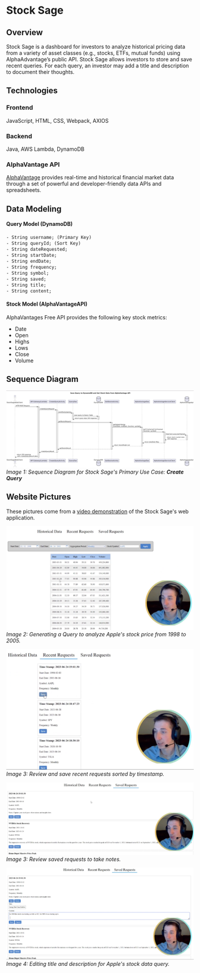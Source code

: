 # Stock Sage

## Overview

Stock Sage is a dashboard for investors to analyze historical pricing data from a variety of asset classes (e.g., stocks, ETFs, mutual funds) using AlphaAdvantage’s public API. 
Stock Sage allows investors to store and save recent queries. For each query, an investor may add a title and description to document their thoughts.

## Technologies

### Frontend

JavaScript, HTML, CSS, Webpack, AXIOS

### Backend

Java, AWS Lambda, DynamoDB

### AlphaVantage API
[AlphaVantage](https://www.alphavantage.co/#about) provides real-time and historical financial market data through a set of powerful and developer-friendly data APIs and spreadsheets.

## Data Modeling

#### Query Model (DynamoDB)

    - String username; (Primary Key)
    - String queryId; (Sort Key)
    - String dateRequested;
    - String startDate;
    - String endDate;
    - String frequency;
    - String symbol;
    - String saved; 
    - String title;
    - String content;

#### Stock Model (AlphaVantageAPI)

AlphaVantages Free API provides the following key stock metrics:

- Date
- Open
- Highs
- Lows
- Close
- Volume

## Sequence Diagram

![CreateQuerySequenceDiagram](resources/readme-images/create-query-sequence-diagram.png)
_Image 1: Sequence Diagram for Stock Sage's Primary Use Case: **Create Query**_

## Website Pictures

These pictures come from a [video demonstration](https://www.youtube.com/watch?v=rZTtFd0rAr0) of the Stock Sage's web application.

![AnalyzingAppleStock](resources/readme-images/stock-sage-demo-picture-1.png)
_Image 2: Generating a Query to analyze Apple's stock price from 1998 to 2005._

![ReviewingRecentQueries](resources/readme-images/stock-sage-demo-picture-2.png)
_Image 3: Review and save recent requests sorted by timestamp._

![ReviewingSavedQueries](resources/readme-images/stock-sage-demo-picture-3.png)
_Image 3: Review saved requests to take notes._

![UpdateASavedQuery](resources/readme-images/stock-sage-demo-picture-4.png)
_Image 4: Editing title and description for Apple's stock data query._
